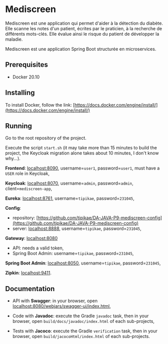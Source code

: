 # Mediscreen

Mediscreen est une application qui permet d'aider à la détection du diabète. Elle scanne les notes d'un patient, écrites par le praticien, à la recherche de différents mots-clés. Elle évalue ainsi le risque du patient de développer la maladie.

Mediscreen est une application Spring Boot structurée en microservices.

## Prerequisites
- Docker 20.10

## Installing
To install Docker, follow the link: [https://docs.docker.com/engine/install/](https://docs.docker.com/engine/install/)

## Running
Go to the root repository of the project.

Execute the script `start.sh` (it may take more than 15 minutes to build the project, the Keycloak migration alone takes about 10 minutes, I don't know why...).

**Frontend**: [localhost:8090](http://localhost:8090/login), username=`user1`, password=`user1`, must have a `USER` role in Keycloak,

**Keycloak**: [localhost:8070](http://localhost:8070), username=`admin`, password=`admin`, client=`mediscreen-app`,

**Eureka**: [localhost:8761](http://localhost:8761), username=`tipikae`, password=`231045`,

**Config**: 
- repository: [https://github.com/tipikae/DA-JAVA-P9-mediscreen-config](https://github.com/tipikae/DA-JAVA-P9-mediscreen-config)
- server: [localhost:8888](http://localhost:8888), username=`tipikae`, password=`231045`,

**Gateway**: [localhost:8080](http://localhost:8080)
- API:  needs a valid token,
- Spring Boot Admin: username=`tipikae`, password=`231045`,

**Spring Boot Admin**: [localhost:8050](http://localhost:8050), username=`tipikae`, password=`231045`,

**Zipkin**: [localhost:9411](http://localhost:9411).



## Documentation
- API with **Swagger**: in your browser, open [localhost:8080/webjars/swagger-ui/index.html](http://localhost:8080/webjars/swagger-ui/index.html?urls.primaryName=note),


- Code with **Javadoc**: execute the Gradle `javadoc` task, then in your browser, open `build/docs/javadoc/index.html` of each sub-projects,


- Tests with **Jacoco**: execute the Gradle `verification` task, then in your browser, open `build/jacocoHtml/index.html` of each sub-projects.
